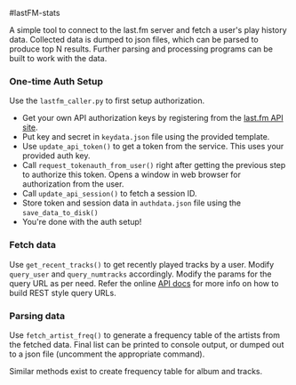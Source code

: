 #lastFM-stats

A simple tool to connect to the last.fm server and fetch a user's play history data. 
Collected data is dumped to json files, which can be parsed to produce top N results. Further parsing and processing programs can be built to work with the data.


### One-time Auth Setup
Use the `lastfm_caller.py` to first setup authorization. 

+   Get your own API authorization keys by registering from the [last.fm API site](http://www.last.fm/api/authentication).
+   Put key and secret in `keydata.json` file using the provided template.
+   Use `update_api_token()` to get a token from the service. This uses your provided auth key.
+   Call `request_tokenauth_from_user()` right after getting the previous step to authorize this token. Opens a window in web browser for authorization from the user.
+   Call `update_api_session()` to fetch a session ID.
+   Store token and session data in `authdata.json` file using the `save_data_to_disk()`
+   You're done with the auth setup!


### Fetch data

 Use `get_recent_tracks()` to get recently played tracks by a user. Modify `query_user` and `query_numtracks` accordingly. Modify the params for the query URL as per need. Refer the online [API docs](http://www.last.fm/api/intro) for more info on how to build REST style query URLs.


### Parsing data
 
 Use `fetch_artist_freq()` to generate a frequency table of the artists from the fetched data. Final list can be printed to console output, or dumped out to a json file (uncomment the appropriate command).
 
 Similar methods exist to create frequency table for album and tracks. 
